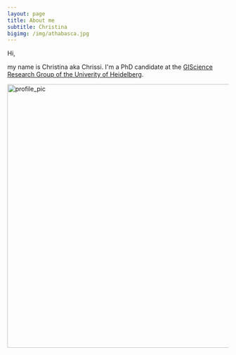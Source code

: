 ```yaml
---
layout: page
title: About me
subtitle: Christina
bigimg: /img/athabasca.jpg
---
```


Hi, 

my name is Christina aka Chrissi. I'm a PhD candidate at the [GIScience Research Group of the Univerity of Heidelberg](https://www.geog.uni-heidelberg.de/gis/ludwig.html). 


<img src="../img/profile_uyuni.jpg" alt="profile_pic" width="600">

